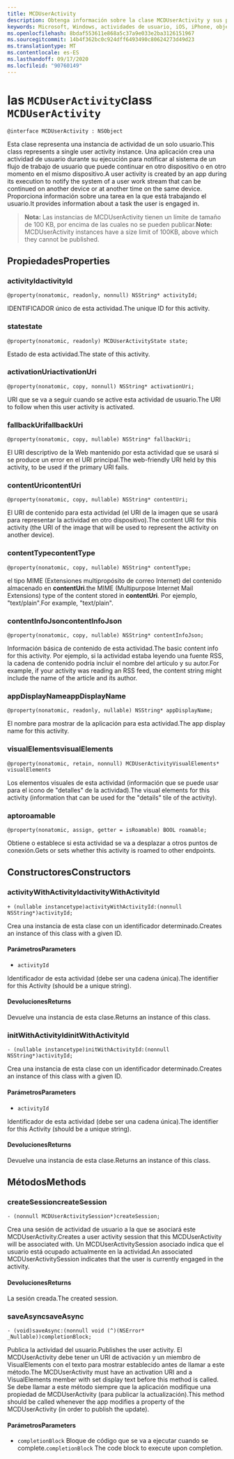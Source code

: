 ```yaml
---
title: MCDUserActivity
description: Obtenga información sobre la clase MCDUserActivity y sus propiedades. Esta clase representa una instancia de actividad de un solo usuario.
keywords: Microsoft, Windows, actividades de usuario, iOS, iPhone, objectiveC, dispositivos conectados, proyecto Roma
ms.openlocfilehash: 8bdaf553611e868a5c37a9e033e2ba3126151967
ms.sourcegitcommit: 14b4f362bc0c924dff6493490c80624273d49d23
ms.translationtype: MT
ms.contentlocale: es-ES
ms.lasthandoff: 09/17/2020
ms.locfileid: "90760149"
---
```

# <a name="class-mcduseractivity"></a><span data-ttu-id="4cbb5-105">las `MCDUserActivity`</span><span class="sxs-lookup"><span data-stu-id="4cbb5-105">class `MCDUserActivity`</span></span>

```
@interface MCDUserActivity : NSObject
```

<span data-ttu-id="4cbb5-106">Esta clase representa una instancia de actividad de un solo usuario.</span><span class="sxs-lookup"><span data-stu-id="4cbb5-106">This class represents a single user activity instance.</span></span> <span data-ttu-id="4cbb5-107">Una aplicación crea una actividad de usuario durante su ejecución para notificar al sistema de un flujo de trabajo de usuario que puede continuar en otro dispositivo o en otro momento en el mismo dispositivo.</span><span class="sxs-lookup"><span data-stu-id="4cbb5-107">A user activity is created by an app during its execution to notify the system of a user work stream that can be continued on another device or at another time on the same device.</span></span> <span data-ttu-id="4cbb5-108">Proporciona información sobre una tarea en la que está trabajando el usuario.</span><span class="sxs-lookup"><span data-stu-id="4cbb5-108">It provides information about a task the user is engaged in.</span></span>

><span data-ttu-id="4cbb5-109">**Nota:** Las instancias de MCDUserActivity tienen un límite de tamaño de 100 KB, por encima de las cuales no se pueden publicar.</span><span class="sxs-lookup"><span data-stu-id="4cbb5-109">**Note:** MCDUserActivity instances have a size limit of 100KB, above which they cannot be published.</span></span>

## <a name="properties"></a><span data-ttu-id="4cbb5-110">Propiedades</span><span class="sxs-lookup"><span data-stu-id="4cbb5-110">Properties</span></span>

### <a name="activityid"></a><span data-ttu-id="4cbb5-111">activityId</span><span class="sxs-lookup"><span data-stu-id="4cbb5-111">activityId</span></span>
`@property(nonatomic, readonly, nonnull) NSString* activityId;`

<span data-ttu-id="4cbb5-112">IDENTIFICADOR único de esta actividad.</span><span class="sxs-lookup"><span data-stu-id="4cbb5-112">The unique ID for this activity.</span></span>

### <a name="state"></a><span data-ttu-id="4cbb5-113">state</span><span class="sxs-lookup"><span data-stu-id="4cbb5-113">state</span></span>
`@property(nonatomic, readonly) MCDUserActivityState state;`

<span data-ttu-id="4cbb5-114">Estado de esta actividad.</span><span class="sxs-lookup"><span data-stu-id="4cbb5-114">The state of this activity.</span></span>

### <a name="activationuri"></a><span data-ttu-id="4cbb5-115">activationUri</span><span class="sxs-lookup"><span data-stu-id="4cbb5-115">activationUri</span></span>
`@property(nonatomic, copy, nonnull) NSString* activationUri;`

<span data-ttu-id="4cbb5-116">URI que se va a seguir cuando se active esta actividad de usuario.</span><span class="sxs-lookup"><span data-stu-id="4cbb5-116">The URI to follow when this user activity is activated.</span></span>

### <a name="fallbackuri"></a><span data-ttu-id="4cbb5-117">fallbackUri</span><span class="sxs-lookup"><span data-stu-id="4cbb5-117">fallbackUri</span></span>
`@property(nonatomic, copy, nullable) NSString* fallbackUri;`

<span data-ttu-id="4cbb5-118">El URI descriptivo de la Web mantenido por esta actividad que se usará si se produce un error en el URI principal.</span><span class="sxs-lookup"><span data-stu-id="4cbb5-118">The web-friendly URI held by this activity, to be used if the primary URI fails.</span></span>

### <a name="contenturi"></a><span data-ttu-id="4cbb5-119">contentUri</span><span class="sxs-lookup"><span data-stu-id="4cbb5-119">contentUri</span></span>
`@property(nonatomic, copy, nullable) NSString* contentUri;`

<span data-ttu-id="4cbb5-120">El URI de contenido para esta actividad (el URI de la imagen que se usará para representar la actividad en otro dispositivo).</span><span class="sxs-lookup"><span data-stu-id="4cbb5-120">The content URI for this activity (the URI of the image that will be used to represent the activity on another device).</span></span>

### <a name="contenttype"></a><span data-ttu-id="4cbb5-121">contentType</span><span class="sxs-lookup"><span data-stu-id="4cbb5-121">contentType</span></span>
`@property(nonatomic, copy, nullable) NSString* contentType;`

<span data-ttu-id="4cbb5-122">el tipo MIME (Extensiones multipropósito de correo Internet) del contenido almacenado en **contentUri**.</span><span class="sxs-lookup"><span data-stu-id="4cbb5-122">the MIME (Multipurpose Internet Mail Extensions) type of the content stored in **contentUri**.</span></span> <span data-ttu-id="4cbb5-123">Por ejemplo, "text/plain".</span><span class="sxs-lookup"><span data-stu-id="4cbb5-123">For example, "text/plain".</span></span>

### <a name="contentinfojson"></a><span data-ttu-id="4cbb5-124">contentInfoJson</span><span class="sxs-lookup"><span data-stu-id="4cbb5-124">contentInfoJson</span></span>
`@property(nonatomic, copy, nullable) NSString* contentInfoJson;`

<span data-ttu-id="4cbb5-125">Información básica de contenido de esta actividad.</span><span class="sxs-lookup"><span data-stu-id="4cbb5-125">The basic content info for this activity.</span></span> <span data-ttu-id="4cbb5-126">Por ejemplo, si la actividad estaba leyendo una fuente RSS, la cadena de contenido podría incluir el nombre del artículo y su autor.</span><span class="sxs-lookup"><span data-stu-id="4cbb5-126">For example, if your activity was reading an RSS feed, the content string might include the name of the article and its author.</span></span>

### <a name="appdisplayname"></a><span data-ttu-id="4cbb5-127">appDisplayName</span><span class="sxs-lookup"><span data-stu-id="4cbb5-127">appDisplayName</span></span>
`@property(nonatomic, readonly, nullable) NSString* appDisplayName;`

<span data-ttu-id="4cbb5-128">El nombre para mostrar de la aplicación para esta actividad.</span><span class="sxs-lookup"><span data-stu-id="4cbb5-128">The app display name for this activity.</span></span>

### <a name="visualelements"></a><span data-ttu-id="4cbb5-129">visualElements</span><span class="sxs-lookup"><span data-stu-id="4cbb5-129">visualElements</span></span>
`@property(nonatomic, retain, nonnull) MCDUserActivityVisualElements* visualElements`

<span data-ttu-id="4cbb5-130">Los elementos visuales de esta actividad (información que se puede usar para el icono de "detalles" de la actividad).</span><span class="sxs-lookup"><span data-stu-id="4cbb5-130">The visual elements for this activity (information that can be used for the "details" tile of the activity).</span></span>

### <a name="roamable"></a><span data-ttu-id="4cbb5-131">apto</span><span class="sxs-lookup"><span data-stu-id="4cbb5-131">roamable</span></span>
`@property(nonatomic, assign, getter = isRoamable) BOOL roamable;`

<span data-ttu-id="4cbb5-132">Obtiene o establece si esta actividad se va a desplazar a otros puntos de conexión.</span><span class="sxs-lookup"><span data-stu-id="4cbb5-132">Gets or sets whether this activity is roamed to other endpoints.</span></span>

## <a name="constructors"></a><span data-ttu-id="4cbb5-133">Constructores</span><span class="sxs-lookup"><span data-stu-id="4cbb5-133">Constructors</span></span>

### <a name="activitywithactivityid"></a><span data-ttu-id="4cbb5-134">activityWithActivityId</span><span class="sxs-lookup"><span data-stu-id="4cbb5-134">activityWithActivityId</span></span>
`+ (nullable instancetype)activityWithActivityId:(nonnull NSString*)activityId;`

<span data-ttu-id="4cbb5-135">Crea una instancia de esta clase con un identificador determinado.</span><span class="sxs-lookup"><span data-stu-id="4cbb5-135">Creates an instance of this class with a given ID.</span></span>

#### <a name="parameters"></a><span data-ttu-id="4cbb5-136">Parámetros</span><span class="sxs-lookup"><span data-stu-id="4cbb5-136">Parameters</span></span>
* `activityId` 

<span data-ttu-id="4cbb5-137">Identificador de esta actividad (debe ser una cadena única).</span><span class="sxs-lookup"><span data-stu-id="4cbb5-137">The identifier for this Activity (should be a unique string).</span></span>

#### <a name="returns"></a><span data-ttu-id="4cbb5-138">Devoluciones</span><span class="sxs-lookup"><span data-stu-id="4cbb5-138">Returns</span></span>
<span data-ttu-id="4cbb5-139">Devuelve una instancia de esta clase.</span><span class="sxs-lookup"><span data-stu-id="4cbb5-139">Returns an instance of this class.</span></span>

### <a name="initwithactivityid"></a><span data-ttu-id="4cbb5-140">initWithActivityId</span><span class="sxs-lookup"><span data-stu-id="4cbb5-140">initWithActivityId</span></span>
`- (nullable instancetype)initWithActivityId:(nonnull NSString*)activityId;`

<span data-ttu-id="4cbb5-141">Crea una instancia de esta clase con un identificador determinado.</span><span class="sxs-lookup"><span data-stu-id="4cbb5-141">Creates an instance of this class with a given ID.</span></span>

#### <a name="parameters"></a><span data-ttu-id="4cbb5-142">Parámetros</span><span class="sxs-lookup"><span data-stu-id="4cbb5-142">Parameters</span></span>
* `activityId`

<span data-ttu-id="4cbb5-143">Identificador de esta actividad (debe ser una cadena única).</span><span class="sxs-lookup"><span data-stu-id="4cbb5-143">The identifier for this Activity (should be a unique string).</span></span>

#### <a name="returns"></a><span data-ttu-id="4cbb5-144">Devoluciones</span><span class="sxs-lookup"><span data-stu-id="4cbb5-144">Returns</span></span>
<span data-ttu-id="4cbb5-145">Devuelve una instancia de esta clase.</span><span class="sxs-lookup"><span data-stu-id="4cbb5-145">Returns an instance of this class.</span></span>

## <a name="methods"></a><span data-ttu-id="4cbb5-146">Métodos</span><span class="sxs-lookup"><span data-stu-id="4cbb5-146">Methods</span></span>

### <a name="createsession"></a><span data-ttu-id="4cbb5-147">createSession</span><span class="sxs-lookup"><span data-stu-id="4cbb5-147">createSession</span></span>
`- (nonnull MCDUserActivitySession*)createSession;`

<span data-ttu-id="4cbb5-148">Crea una sesión de actividad de usuario a la que se asociará este MCDUserActivity.</span><span class="sxs-lookup"><span data-stu-id="4cbb5-148">Creates a user activity session that this MCDUserActivity will be associated with.</span></span> <span data-ttu-id="4cbb5-149">Un MCDUserActivitySession asociado indica que el usuario está ocupado actualmente en la actividad.</span><span class="sxs-lookup"><span data-stu-id="4cbb5-149">An associated MCDUserActivitySession indicates that the user is currently engaged in the activity.</span></span>

#### <a name="returns"></a><span data-ttu-id="4cbb5-150">Devoluciones</span><span class="sxs-lookup"><span data-stu-id="4cbb5-150">Returns</span></span>
<span data-ttu-id="4cbb5-151">La sesión creada.</span><span class="sxs-lookup"><span data-stu-id="4cbb5-151">The created session.</span></span>

### <a name="saveasync"></a><span data-ttu-id="4cbb5-152">saveAsync</span><span class="sxs-lookup"><span data-stu-id="4cbb5-152">saveAsync</span></span>
`- (void)saveAsync:(nonnull void (^)(NSError* _Nullable))completionBlock;`

<span data-ttu-id="4cbb5-153">Publica la actividad del usuario.</span><span class="sxs-lookup"><span data-stu-id="4cbb5-153">Publishes the user activity.</span></span> <span data-ttu-id="4cbb5-154">El MCDUserActivity debe tener un URI de activación y un miembro de VisualElements con el texto para mostrar establecido antes de llamar a este método.</span><span class="sxs-lookup"><span data-stu-id="4cbb5-154">The MCDUserActivity must have an activation URI and a VisualElements member with set display text before this method is called.</span></span> <span data-ttu-id="4cbb5-155">Se debe llamar a este método siempre que la aplicación modifique una propiedad de MCDUserActivity (para publicar la actualización).</span><span class="sxs-lookup"><span data-stu-id="4cbb5-155">This method should be called whenever the app modifies a property of the MCDUserActivity (in order to publish the update).</span></span>

#### <a name="parameters"></a><span data-ttu-id="4cbb5-156">Parámetros</span><span class="sxs-lookup"><span data-stu-id="4cbb5-156">Parameters</span></span>
* <span data-ttu-id="4cbb5-157">`completionBlock` Bloque de código que se va a ejecutar cuando se complete.</span><span class="sxs-lookup"><span data-stu-id="4cbb5-157">`completionBlock` The code block to execute upon completion.</span></span>